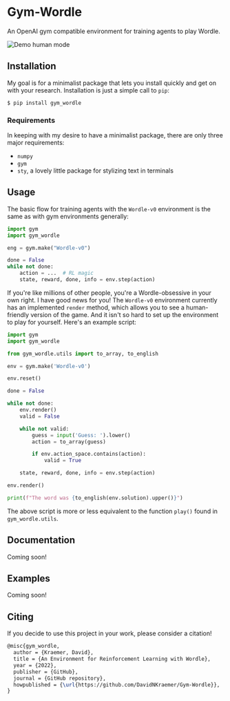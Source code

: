 # Gym-Wordle

An OpenAI gym compatible environment for training agents to play Wordle.

![Demo human mode](https://user-images.githubusercontent.com/8514041/152437216-d78e85f6-8049-4cb9-ae61-3c015a8a0e4f.gif)

## Installation

My goal is for a minimalist package that lets you install quickly and get on
with your research. Installation is just a simple call to `pip`:

```
$ pip install gym_wordle
```

### Requirements

In keeping with my desire to have a minimalist package, there are only three
major requirements:

* `numpy`
* `gym`
* `sty`, a lovely little package for stylizing text in terminals

## Usage

The basic flow for training agents with the `Wordle-v0` environment is the same
as with gym environments generally:

```Python
import gym
import gym_wordle

eng = gym.make("Wordle-v0")

done = False
while not done:
    action = ...  # RL magic
    state, reward, done, info = env.step(action)
```

If you're like millions of other people, you're a Wordle-obsessive in your own
right. I have good news for you! The `Wordle-v0` environment currently has an
implemented `render` method, which allows you to see a human-friendly version
of the game. And it isn't so hard to set up the environment to play for
yourself. Here's an example script:

```Python
import gym
import gym_wordle

from gym_wordle.utils import to_array, to_english

env = gym.make('Wordle-v0')

env.reset()

done = False

while not done:
    env.render()
    valid = False

    while not valid:
        guess = input('Guess: ').lower()
        action = to_array(guess)

        if env.action_space.contains(action):
            valid = True

    state, reward, done, info = env.step(action)

env.render()

print(f"The word was {to_english(env.solution).upper()}")
```

The above script is more or less equivalent to the function `play()` found in
`gym_wordle.utils`.

## Documentation

Coming soon!

## Examples

Coming soon!

## Citing

If you decide to use this project in your work, please consider a citation!

```latex
@misc{gym_wordle,
  author = {Kraemer, David},
  title = {An Environment for Reinforcement Learning with Wordle},
  year = {2022},
  publisher = {GitHub},
  journal = {GitHub repository},
  howpublished = {\url{https://github.com/DavidNKraemer/Gym-Wordle}},
}
```

